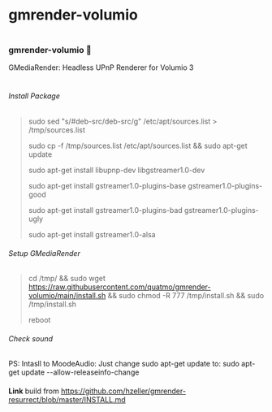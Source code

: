 # gmrender-volumio

```
```
### gmrender-volumio 👋
GMediaRender: Headless UPnP Renderer for Volumio 3
#

###### Install Package
> sudo sed "s/#deb-src/deb-src/g" /etc/apt/sources.list > /tmp/sources.list
> 
> sudo cp -f /tmp/sources.list /etc/apt/sources.list && sudo apt-get update
> 
> sudo apt-get install libupnp-dev libgstreamer1.0-dev
> 
> sudo apt-get install gstreamer1.0-plugins-base gstreamer1.0-plugins-good
> 
> sudo apt-get install gstreamer1.0-plugins-bad gstreamer1.0-plugins-ugly
> 
> sudo apt-get install gstreamer1.0-alsa
> 
###### Setup GMediaRender
> cd /tmp/ && sudo wget https://raw.githubusercontent.com/quatmo/gmrender-volumio/main/install.sh && sudo chmod -R 777 /tmp/install.sh && sudo /tmp/install.sh
> 
> reboot
###### Check sound
> 
PS: Intasll to MoodeAudio: Just change sudo apt-get update to: sudo apt-get update --allow-releaseinfo-change

####
**Link** build from https://github.com/hzeller/gmrender-resurrect/blob/master/INSTALL.md

